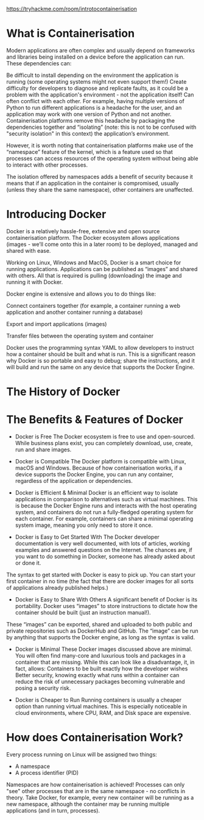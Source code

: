 https://tryhackme.com/room/introtocontainerisation

# What is Containerisation

Modern applications are often complex and usually depend on frameworks and libraries being installed on a device before the application can run. These dependencies can:

Be difficult to install depending on the environment the application is running (some operating systems might not even support them!)
Create difficulty for developers to diagnose and replicate faults, as it could be a problem with the application's environment - not the application itself!
Can often conflict with each other. For example, having multiple versions of Python to run different applications is a headache for the user, and an application may work with one version of Python and not another.
Containerisation platforms remove this headache by packaging the dependencies together and “isolating” (note: this is not to be confused with "security isolation" in this context) the application’s environment.

However, it is worth noting that containerisation platforms make use of the “namespace” feature of the kernel, which is a feature used so that processes can access resources of the operating system without being able to interact with other processes.

The isolation offered by namespaces adds a benefit of security because it means that if an application in the container is compromised, usually (unless they share the same namespace), other containers are unaffected.

# Introducing Docker

Docker is a relatively hassle-free, extensive and open source containerisation platform. The Docker ecosystem allows applications (images - we’ll come onto this in a later room) to be deployed, managed and shared with ease.

Working on Linux, Windows and MacOS, Docker is a smart choice for running applications. Applications can be published as “images” and shared with others. All that is required is pulling (downloading) the image and running it with Docker.

Docker engine is extensive and allows you to do things like:

Connect containers together (for example, a container running a web application and another container running a database)

Export and import applications (images)

Transfer files between the operating system and container

Docker uses the programming syntax YAML to allow developers to instruct how a container should be built and what is run. This is a significant reason why Docker is so portable and easy to debug; share the instructions, and it will build and run the same on any device that supports the Docker Engine.

# The History of Docker


# The Benefits & Features of Docker

- Docker is Free
The Docker ecosystem is free to use and open-sourced. While business plans exist, you can completely download, use, create, run and share images.

- Docker is Compatible
The Docker platform is compatible with Linux, macOS and Windows. Because of how containerisation works, if a device supports the Docker Engine, you can run any container, regardless of the application or dependencies.

- Docker is Efficient & Minimal
Docker is an efficient way to isolate applications in comparison to alternatives such as virtual machines. This is because the Docker Engine runs and interacts with the host operating system, and containers do not run a fully-fledged operating system for each container. For example, containers can share a minimal operating system image, meaning you only need to store it once.


- Docker is Easy to Get Started With
The Docker developer documentation is very well documented, with lots of articles, working examples and answered questions on the Internet. The chances are, if you want to do something in Docker, someone has already asked about or done it.

The syntax to get started with Docker is easy to pick up. You can start your first container in no time (the fact that there are docker images for all sorts of applications already published helps.) 

- Docker is Easy to Share With Others
A significant benefit of Docker is its portability. Docker uses “images” to store instructions to dictate how the container should be built (just an instruction manual!).

These “images” can be exported, shared and uploaded to both public and private repositories such as DockerHub and GitHub. The “image” can be run by anything that supports the Docker engine, as long as the syntax is valid.

- Docker is Minimal
These Docker images discussed above are minimal. You will often find many-core and luxurious tools and packages in a container that are missing. While this can look like a disadvantage, it, in fact, allows:
Containers to be built exactly how the developer wishes
Better security, knowing exactly what runs within a container can reduce the risk of unnecessary packages becoming vulnerable and posing a security risk.

- Docker is Cheaper to Run
Running containers is usually a cheaper option than running virtual machines. This is especially noticeable in cloud environments, where CPU, RAM, and Disk space are expensive. 



# How does Containerisation Work?


Every process running on Linux will be assigned two things:
- A namespace
- A process identifier (PID)


Namespaces are how containerisation is achieved! Processes can only "see" other processes that are in the same namespace - no conflicts in theory. Take Docker, for example, every new container will be running as a new namespace, although the container may be running multiple applications (and in turn, processes).


